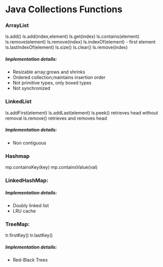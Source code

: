 # Java Collections Functions
### ArrayList
ls.add()
ls.add(index,element)
ls.get(index)
ls.contains(element)
ls.remove(element)
ls.remove(index)
ls.indexOf(element) - first element
ls.lastIndexOf(element)
ls.size()
ls.clear()
ls.remove(index)

##### Implementation details:
* Resizable array:grows and shrinks
* Ordered collection;maintains insertion order
* Not primitive types, only boxed types
* Not synchronized

### LinkedList
ls.addFirst(element)
ls.addLast(element)
ls.peek() retrieves head without removal
ls.remove() retrieves and removes head

##### Implementation details:
* Non contiguous

### Hashmap
mp.containsKey(key)
mp.containsValue(val)

### LinkedHashMap: 
##### Implementation details:
* Doubly linked list
* LRU cache

### TreeMap: 
tr.firstKey()
tr.lastKey()
##### Implementation details:
* Red-Black Trees
